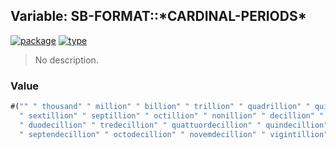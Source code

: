 ## Variable: SB-FORMAT::\*CARDINAL-PERIODS\*
[![package](https://img.shields.io/badge/Package-SB--FORMAT-5f9ea0.svg?style=social&colorA=999999)](../) [![type](https://img.shields.io/badge/Type-Variable-5f9ea0.svg?style=social&colorA=999999)](../#variable) 

> No description.

### Value
```cl
#("" " thousand" " million" " billion" " trillion" " quadrillion" " quintillion"
  " sextillion" " septillion" " octillion" " nonillion" " decillion" " undecillion"
  " duodecillion" " tredecillion" " quattuordecillion" " quindecillion" " sexdecillion"
  " septendecillion" " octodecillion" " novemdecillion" " vigintillion")
```
